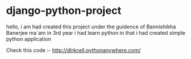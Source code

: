 # django-python-project
hello, i am had created this project under the guidence of Bannishikha Banerjee ma`am 
in 3rd year i had learn python in that i had created simple python application 

Check this code  :- http://dlrkcell.pythonanywhere.com/
